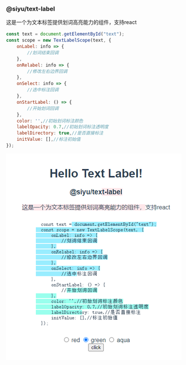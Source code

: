 ### @siyu/text-label

这是一个为文本标签提供划词高亮能力的组件，支持react

```js
const text = document.getElementById("text");
const scope = new TextLabelScope(text, {
    onLabel: info => {
        //划词结束回调
    },
    onRelabel: info => {
        //修改左右边界回调
    },
    onSelect: info => {
        //选中标注回调
    },
    onStartLabel: () => {
        //开始划词回调
    },
    color: '',//初始划词标注颜色
    labelOpacity: 0.7,//初始划词标注透明度
    labelDirectory: true,//是否直接标注
    initValue: [],//标注初始值
});
```

![image-20220406014444567](.\images\Readme\image-20220406014444567.png)